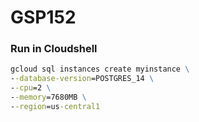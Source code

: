 # GSP152

### Run in Cloudshell
```cmd
gcloud sql instances create myinstance \
--database-version=POSTGRES_14 \
--cpu=2 \
--memory=7680MB \
--region=us-central1
```
